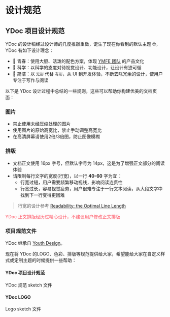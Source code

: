 # 设计规范

## YDoc 项目设计规范

YDoc 的设计稿经过设计师的几度推敲重做，诞生了现在你看到的默认主题 🤓，YDoc 有如下设计理念：

- 💃 青春：使用大胆、活泼的配色方案，体现 [YMFE 团队](https://ymfe.org/) 的产品文化
- 🤗 科学：以科学的态度对待视觉设计、功能设计，让设计有迹可循
- 🤔 简洁：以 `无形` 代替 `有形`，从 UI 到开发体验，不断去除冗余的设计，使用户专注于写作与阅读

以下是 YDoc 设计过程中总结的一些规则，这些可以帮助你构建优美的文档页面：

### 图片

- 禁止使用未经压缩处理的图片
- 使用图片的原始高宽比，禁止手动调整高宽比
- 在高清屏幕请使用2倍/3倍图，防止图像模糊

### 排版

- 文档正文使用 16px 字号，但默认字号为 14px，这是为了增强正文部分的阅读体验 
- 请限制每行文字的宽度(行宽)，以一行 __40-60__ 字为宜：
  - 行宽过短，用户需要频繁移动视线，影响阅读连贯性
  - 行宽过长，容易视觉疲劳，用户很难专注于一行文本阅读，从大段文字中找到下一行变得更困难
> 行宽的设计参考 [Readability: the Optimal Line Length](https://baymard.com/blog/line-length-readability)

<span style="color: #ff4f5f;">YDoc 正文排版经历过精心设计，不建议用户修改正文排版</span>

### 项目规范文件

YDoc 继承自 [Youth Design](https://ued.qunar.com/youth-design/)。

现在将 YDoc 的LOGO、色彩、排版等规范提供给大家，希望能给大家在自定义样式或定制主题的时候提供一些帮助：

<div class="filebox">
  <div class="item" onclick="window.open('https://github.com/YMFE/ydoc/releases/download/v4.0.0/ydoc-design-sketch.zip')">
    <!-- <img src="" alt="" /> -->
    <h4 class="title">YDoc 项目设计规范</h4>
    <p>YDoc 规范 sketch 文件</p>
  </div>
  <div class="item" onclick="window.open('https://github.com/YMFE/ydoc/releases/download/v4.0.0/ydoc-logo.zip')">
    <!-- <img src="" alt="" /> -->
    <h4 class="title">YDoc LOGO</h4>
    <p>Logo sketch 文件</p>
  </div>
</div>